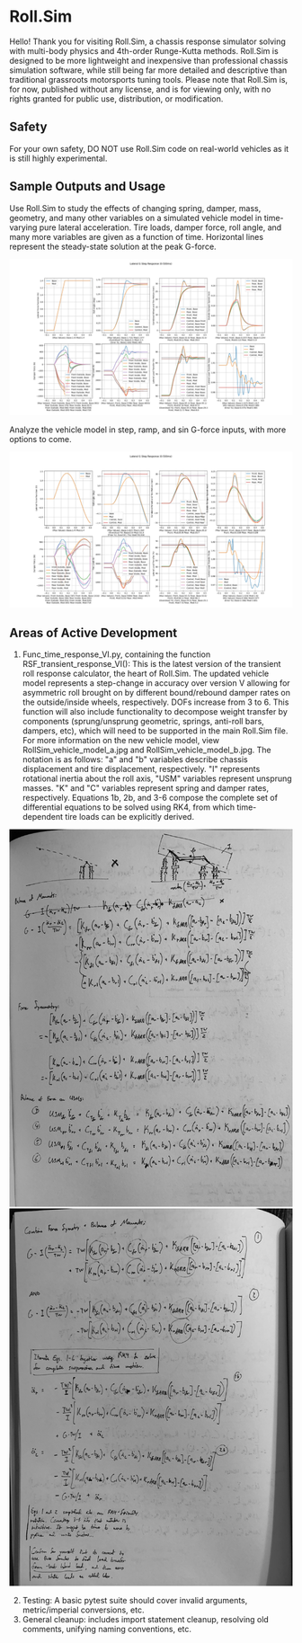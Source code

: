 # Roll.Sim
Hello! Thank you for visiting Roll.Sim, a chassis response simulator solving with multi-body physics and 4th-order Runge-Kutta methods. Roll.Sim is designed to be more lightweight and inexpensive than professional chassis simulation software, while still being far more detailed and descriptive than traditional grassroots motorsports tuning tools. Please note that Roll.Sim is, for now, published without any license, and is for viewing only, with no rights granted for public use, distribution, or modification. 

## Safety
For your own safety, DO NOT use Roll.Sim code on real-world vehicles as it is still highly experimental.

## Sample Outputs and Usage
Use Roll.Sim to study the effects of changing spring, damper, mass, geometry, and many other variables on a simulated vehicle model in time-varying pure lateral acceleration. Tire loads, damper force, roll angle, and many more variables are given as a function of time. Horizontal lines represent the steady-state solution at the peak G-force.

![screenshot_1.JPG](images/screenshot_1.JPG)

Analyze the vehicle model in step, ramp, and sin G-force inputs, with more options to come.

![screenshot_2.JPG](images/screenshot_2.JPG)

## Areas of Active Development
1. Func_time_response_VI.py, containing the function RSF_transient_response_VI(): This is the latest version of the transient roll response calculator, the heart of Roll.Sim. The updated vehicle model represents a step-change in accuracy over version V allowing for asymmetric roll brought on by different bound/rebound damper rates on the outside/inside wheels, respectively. DOFs increase from 3 to 6. This function will also include functionality to decompose weight transfer by components (sprung/unsprung geometric, springs, anti-roll bars, dampers, etc), which will need to be supported in the main Roll.Sim file. For more information on the new vehicle model, view RollSim_vehicle_model_a.jpg and RollSim_vehicle_model_b.jpg. The notation is as follows: "a" and "b" variables describe chassis displacement and tire displacement, respectively. "I" represents rotational inertia about the roll axis, "USM" variables represent unsprung masses. "K" and "C" variables represent spring and damper rates, respectively. Equations 1b, 2b, and 3-6 compose the complete set of differential equations to be solved using RK4, from which time-dependent tire loads can be explicitly derived.

![RollSim_vehicle_model_a](images/RollSim_vehicle_model_a.jpg)
![RollSim_vehicle_model_b](images/RollSim_vehicle_model_b.jpg)

2. Testing: A basic pytest suite should cover invalid arguments, metric/imperial conversions, etc.
3. General cleanup: includes import statement cleanup, resolving old comments, unifying naming conventions, etc.
